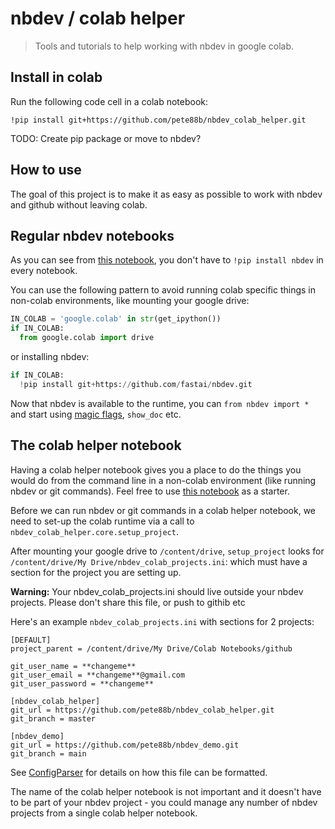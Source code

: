 # nbdev / colab helper
> Tools and tutorials to help working with nbdev in google colab.


## Install in colab

Run the following code cell in a colab notebook:

`!pip install git+https://github.com/pete88b/nbdev_colab_helper.git`

TODO: Create pip package or move to nbdev?

## How to use

The goal of this project is to make it as easy as possible to work with nbdev and github without leaving colab.
 
## Regular nbdev notebooks
 
As you can see from [this notebook](https://github.com/pete88b/nbdev_colab_helper/blob/master/00_core.ipynb), you don't have to `!pip install nbdev` in every notebook.
 
You can use the following pattern to avoid running colab specific things in non-colab environments, like mounting your google drive:
 
```python
IN_COLAB = 'google.colab' in str(get_ipython())
if IN_COLAB:
  from google.colab import drive
```
 
or installing nbdev:
 
```python
if IN_COLAB:
  !pip install git+https://github.com/fastai/nbdev.git
```
 
Now that nbdev is available to the runtime, you can `from nbdev import *` and start using [magic flags](https://pete88b.github.io/fastpages/nbdev/fastai/jupyter/2020/06/02/nbdev-magic.html), `show_doc` etc.
 
## The colab helper notebook
 
Having a colab helper notebook gives you a place to do the things you would do from the command line in a non-colab environment (like running nbdev or git commands). Feel free to use [this notebook](https://colab.research.google.com/github/pete88b/nbdev_colab_helper/blob/master/_colab_helper.ipynb) as a starter.
 
Before we can run nbdev or git commands in a colab helper notebook, we need to set-up the colab runtime via a call to `nbdev_colab_helper.core.setup_project`.
 
After mounting your google drive to `/content/drive`, `setup_project` looks for `/content/drive/My Drive/nbdev_colab_projects.ini`: which must have a section for the project you are setting up.
 
**Warning:** Your nbdev_colab_projects.ini should live outside your nbdev projects. Please don't share this file, or push to githib etc
 
Here's an example `nbdev_colab_projects.ini` with sections for 2 projects:
 
```
[DEFAULT]
project_parent = /content/drive/My Drive/Colab Notebooks/github
 
git_user_name = **changeme**
git_user_email = **changeme**@gmail.com
git_user_password = **changeme**
 
[nbdev_colab_helper]
git_url = https://github.com/pete88b/nbdev_colab_helper.git
git_branch = master
 
[nbdev_demo]
git_url = https://github.com/pete88b/nbdev_demo.git
git_branch = main
```
 
See [ConfigParser](https://docs.python.org/3/library/configparser.html) for details on how this file can be formatted.
 
The name of the colab helper notebook is not important and it doesn't have to be part of your nbdev project - you could manage any number of nbdev projects from a single colab helper notebook.
